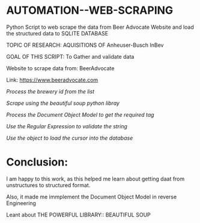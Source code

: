# AUTOMATION--WEB-SCRAPING
Python Script to web scrape the data from Beer Advocate Website and load the structured data to SQLITE DATABASE

TOPIC OF RESEARCH: AQUISITIONS OF Anheuser-Busch InBev

GOAL OF THIS SCRIPT: To Gather and validate data

Website to scrape data from: BeerAdvocate

Link: https://www.beeradvocate.com

_Process the brewery id from the list_

_Scrape using the beautiful soup python libray_

_Process the Document Object Model to get the required tag_

_Use the Regular Expression to validate the string_

_Use the object to load the cursor into the database_

# Conclusion:

I am happy to this work, as this helped me learn about getting daat from unstructures to structured format. 

Also, it made me immplement the Document Object Model in reverse Engineering

Leant about THE POWERFUL LIBRARY:: BEAUTIFUL SOUP
